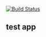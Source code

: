 [![Build Status](https://travis-ci.org/sky172839465/test-app.svg?branch=master)](https://travis-ci.org/sky172839465/test-app)

## test app
